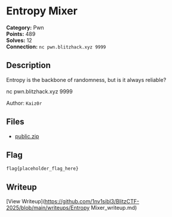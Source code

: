 # Entropy Mixer

**Category:** Pwn  
**Points:** 489  
**Solves:** 12  
**Connection:** `nc pwn.blitzhack.xyz 9999`  

## Description

Entropy is the backbone of randomness, but is it always reliable?

nc pwn.blitzhack.xyz 9999

Author: `Kaiz0r`

## Files

- [public.zip](https://github.com/1nv1sibl3/BlitzCTF-2025/blob/main/files/8678ea319707ee0992b266267f41259d/public.zip)

## Flag

```
flag{placeholder_flag_here}
```

## Writeup

[View Writeup](https://github.com/1nv1sibl3/BlitzCTF-2025/blob/main/writeups/Entropy Mixer_writeup.md)
